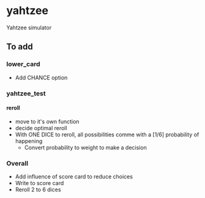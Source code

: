 # yahtzee
Yahtzee simulator
## To add
### lower_card
+ Add CHANCE option
### yahtzee_test
#### reroll
+ move to it's own function
+ decide optimal reroll
+ With ONE DICE to reroll, all possibilities comme with a [1/6] probability of happening
    + Convert probability to weight to make a decision
### Overall
+ Add influence of score card to reduce choices
+ Write to score card
+ Reroll 2 to 6 dices